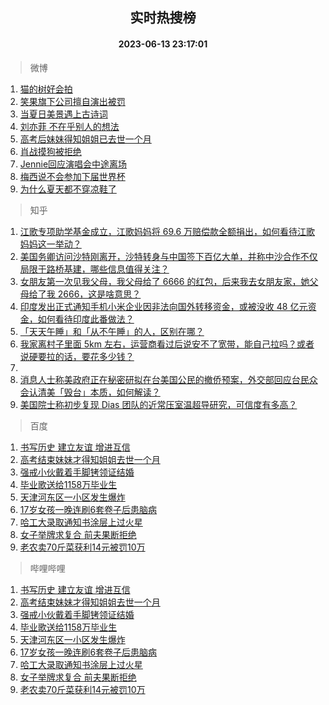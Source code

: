 <div align="center"><h2>实时热搜榜</h2><h4>2023-06-13 23:17:01</h4></div>

> 微博  

1. [猫的树好会拍](https://s.weibo.com/weibo?q=%E7%8C%AB%E7%9A%84%E6%A0%91%E5%A5%BD%E4%BC%9A%E6%8B%8D&t=31&band_rank=1&Refer=top)<br />
2. [笑果旗下公司擅自演出被罚](https://s.weibo.com/weibo?q=%23%E7%AC%91%E6%9E%9C%E6%97%97%E4%B8%8B%E5%85%AC%E5%8F%B8%E6%93%85%E8%87%AA%E6%BC%94%E5%87%BA%E8%A2%AB%E7%BD%9A%23&t=31&band_rank=2&Refer=top)<br />
3. [当夏日美景遇上古诗词](https://s.weibo.com/weibo?q=%23%E5%BD%93%E5%A4%8F%E6%97%A5%E7%BE%8E%E6%99%AF%E9%81%87%E4%B8%8A%E5%8F%A4%E8%AF%97%E8%AF%8D%23&t=31&band_rank=3&Refer=top)<br />
4. [刘亦菲 不在乎别人的想法](https://s.weibo.com/weibo?q=%E5%88%98%E4%BA%A6%E8%8F%B2%20%E4%B8%8D%E5%9C%A8%E4%B9%8E%E5%88%AB%E4%BA%BA%E7%9A%84%E6%83%B3%E6%B3%95&t=31&band_rank=4&Refer=top)<br />
5. [高考后妹妹得知姐姐已去世一个月](https://s.weibo.com/weibo?q=%23%E9%AB%98%E8%80%83%E5%90%8E%E5%A6%B9%E5%A6%B9%E5%BE%97%E7%9F%A5%E5%A7%90%E5%A7%90%E5%B7%B2%E5%8E%BB%E4%B8%96%E4%B8%80%E4%B8%AA%E6%9C%88%23&t=31&band_rank=5&Refer=top)<br />
6. [肖战摸狗被拒绝](https://s.weibo.com/weibo?q=%23%E8%82%96%E6%88%98%E6%91%B8%E7%8B%97%E8%A2%AB%E6%8B%92%E7%BB%9D%23&t=31&band_rank=6&Refer=top)<br />
7. [Jennie回应演唱会中途离场](https://s.weibo.com/weibo?q=%23Jennie%E5%9B%9E%E5%BA%94%E6%BC%94%E5%94%B1%E4%BC%9A%E4%B8%AD%E9%80%94%E7%A6%BB%E5%9C%BA%23&t=31&band_rank=7&Refer=top)<br />
8. [梅西说不会参加下届世界杯](https://s.weibo.com/weibo?q=%23%E6%A2%85%E8%A5%BF%E8%AF%B4%E4%B8%8D%E4%BC%9A%E5%8F%82%E5%8A%A0%E4%B8%8B%E5%B1%8A%E4%B8%96%E7%95%8C%E6%9D%AF%23&t=31&band_rank=8&Refer=top)<br />
9. [为什么夏天都不穿凉鞋了](https://s.weibo.com/weibo?q=%23%E4%B8%BA%E4%BB%80%E4%B9%88%E5%A4%8F%E5%A4%A9%E9%83%BD%E4%B8%8D%E7%A9%BF%E5%87%89%E9%9E%8B%E4%BA%86%23&t=31&band_rank=9&Refer=top)<br />

> 知乎  

1. [江歌专项助学基金成立，江歌妈妈将 69.6 万赔偿款全额捐出，如何看待江歌妈妈这一举动？](https://www.zhihu.com/question/606138539)<br />
2. [美国务卿访问沙特刚离开，沙特转身与中国签下百亿大单，并称中沙合作不仅局限于路桥基建，哪些信息值得关注？](https://www.zhihu.com/question/606359019)<br />
3. [女朋友第一次见我父母，我父母给了 6666 的红包，后来我去女朋友家，她父母给了我 2666，这是啥意思？](https://www.zhihu.com/question/606116935)<br />
4. [印度发出正式通知手机小米企业因非法向国外转移资金，或被没收 48 亿元资金，如何看待印度此番做法？](https://www.zhihu.com/question/606367251)<br />
5. [「天天午睡」和「从不午睡」的人，区别在哪？](https://www.zhihu.com/question/433139582)<br />
6. [我家离村子里面 5km 左右，运营商看过后说安不了宽带，能自己拉吗？或者说硬要拉的话，要花多少钱？](https://www.zhihu.com/question/597026273)<br />
7. []()<br />
8. [消息人士称美政府正在秘密研拟在台美国公民的撤侨预案，外交部回应台民众会认清美「毁台」本质，如何解读？](https://www.zhihu.com/question/606369471)<br />
9. [美国院士称初步复现 Dias 团队的近常压室温超导研究，可信度有多高？](https://www.zhihu.com/question/606341241)<br />

> 百度  

1. [书写历史 建立友谊 增进互信](https://www.baidu.com/s?wd=%E4%B9%A6%E5%86%99%E5%8E%86%E5%8F%B2+%E5%BB%BA%E7%AB%8B%E5%8F%8B%E8%B0%8A+%E5%A2%9E%E8%BF%9B%E4%BA%92%E4%BF%A1&sa=fyb_news&rsv_dl=fyb_news)<br />
2. [高考结束妹妹才得知姐姐去世一个月](https://www.baidu.com/s?wd=%E9%AB%98%E8%80%83%E7%BB%93%E6%9D%9F%E5%A6%B9%E5%A6%B9%E6%89%8D%E5%BE%97%E7%9F%A5%E5%A7%90%E5%A7%90%E5%8E%BB%E4%B8%96%E4%B8%80%E4%B8%AA%E6%9C%88&sa=fyb_news&rsv_dl=fyb_news)<br />
3. [强戒小伙戴着手脚铐领证结婚](https://www.baidu.com/s?wd=%E5%BC%BA%E6%88%92%E5%B0%8F%E4%BC%99%E6%88%B4%E7%9D%80%E6%89%8B%E8%84%9A%E9%93%90%E9%A2%86%E8%AF%81%E7%BB%93%E5%A9%9A&sa=fyb_news&rsv_dl=fyb_news)<br />
4. [毕业歌送给1158万毕业生](https://www.baidu.com/s?wd=%E6%AF%95%E4%B8%9A%E6%AD%8C%E9%80%81%E7%BB%991158%E4%B8%87%E6%AF%95%E4%B8%9A%E7%94%9F&sa=fyb_news&rsv_dl=fyb_news)<br />
5. [天津河东区一小区发生爆炸](https://www.baidu.com/s?wd=%E5%A4%A9%E6%B4%A5%E6%B2%B3%E4%B8%9C%E5%8C%BA%E4%B8%80%E5%B0%8F%E5%8C%BA%E5%8F%91%E7%94%9F%E7%88%86%E7%82%B8&sa=fyb_news&rsv_dl=fyb_news)<br />
6. [17岁女孩一晚连刷6套卷子后患脑病](https://www.baidu.com/s?wd=17%E5%B2%81%E5%A5%B3%E5%AD%A9%E4%B8%80%E6%99%9A%E8%BF%9E%E5%88%B76%E5%A5%97%E5%8D%B7%E5%AD%90%E5%90%8E%E6%82%A3%E8%84%91%E7%97%85&sa=fyb_news&rsv_dl=fyb_news)<br />
7. [哈工大录取通知书涂层上过火星](https://www.baidu.com/s?wd=%E5%93%88%E5%B7%A5%E5%A4%A7%E5%BD%95%E5%8F%96%E9%80%9A%E7%9F%A5%E4%B9%A6%E6%B6%82%E5%B1%82%E4%B8%8A%E8%BF%87%E7%81%AB%E6%98%9F&sa=fyb_news&rsv_dl=fyb_news)<br />
8. [女子举牌求复合 前夫果断拒绝](https://www.baidu.com/s?wd=%E5%A5%B3%E5%AD%90%E4%B8%BE%E7%89%8C%E6%B1%82%E5%A4%8D%E5%90%88+%E5%89%8D%E5%A4%AB%E6%9E%9C%E6%96%AD%E6%8B%92%E7%BB%9D&sa=fyb_news&rsv_dl=fyb_news)<br />
9. [老农卖70斤菜获利14元被罚10万](https://www.baidu.com/s?wd=%E8%80%81%E5%86%9C%E5%8D%9670%E6%96%A4%E8%8F%9C%E8%8E%B7%E5%88%A914%E5%85%83%E8%A2%AB%E7%BD%9A10%E4%B8%87&sa=fyb_news&rsv_dl=fyb_news)<br />

> 哔哩哔哩  

1. [书写历史 建立友谊 增进互信](https://www.baidu.com/s?wd=%E4%B9%A6%E5%86%99%E5%8E%86%E5%8F%B2+%E5%BB%BA%E7%AB%8B%E5%8F%8B%E8%B0%8A+%E5%A2%9E%E8%BF%9B%E4%BA%92%E4%BF%A1&sa=fyb_news&rsv_dl=fyb_news)<br />
2. [高考结束妹妹才得知姐姐去世一个月](https://www.baidu.com/s?wd=%E9%AB%98%E8%80%83%E7%BB%93%E6%9D%9F%E5%A6%B9%E5%A6%B9%E6%89%8D%E5%BE%97%E7%9F%A5%E5%A7%90%E5%A7%90%E5%8E%BB%E4%B8%96%E4%B8%80%E4%B8%AA%E6%9C%88&sa=fyb_news&rsv_dl=fyb_news)<br />
3. [强戒小伙戴着手脚铐领证结婚](https://www.baidu.com/s?wd=%E5%BC%BA%E6%88%92%E5%B0%8F%E4%BC%99%E6%88%B4%E7%9D%80%E6%89%8B%E8%84%9A%E9%93%90%E9%A2%86%E8%AF%81%E7%BB%93%E5%A9%9A&sa=fyb_news&rsv_dl=fyb_news)<br />
4. [毕业歌送给1158万毕业生](https://www.baidu.com/s?wd=%E6%AF%95%E4%B8%9A%E6%AD%8C%E9%80%81%E7%BB%991158%E4%B8%87%E6%AF%95%E4%B8%9A%E7%94%9F&sa=fyb_news&rsv_dl=fyb_news)<br />
5. [天津河东区一小区发生爆炸](https://www.baidu.com/s?wd=%E5%A4%A9%E6%B4%A5%E6%B2%B3%E4%B8%9C%E5%8C%BA%E4%B8%80%E5%B0%8F%E5%8C%BA%E5%8F%91%E7%94%9F%E7%88%86%E7%82%B8&sa=fyb_news&rsv_dl=fyb_news)<br />
6. [17岁女孩一晚连刷6套卷子后患脑病](https://www.baidu.com/s?wd=17%E5%B2%81%E5%A5%B3%E5%AD%A9%E4%B8%80%E6%99%9A%E8%BF%9E%E5%88%B76%E5%A5%97%E5%8D%B7%E5%AD%90%E5%90%8E%E6%82%A3%E8%84%91%E7%97%85&sa=fyb_news&rsv_dl=fyb_news)<br />
7. [哈工大录取通知书涂层上过火星](https://www.baidu.com/s?wd=%E5%93%88%E5%B7%A5%E5%A4%A7%E5%BD%95%E5%8F%96%E9%80%9A%E7%9F%A5%E4%B9%A6%E6%B6%82%E5%B1%82%E4%B8%8A%E8%BF%87%E7%81%AB%E6%98%9F&sa=fyb_news&rsv_dl=fyb_news)<br />
8. [女子举牌求复合 前夫果断拒绝](https://www.baidu.com/s?wd=%E5%A5%B3%E5%AD%90%E4%B8%BE%E7%89%8C%E6%B1%82%E5%A4%8D%E5%90%88+%E5%89%8D%E5%A4%AB%E6%9E%9C%E6%96%AD%E6%8B%92%E7%BB%9D&sa=fyb_news&rsv_dl=fyb_news)<br />
9. [老农卖70斤菜获利14元被罚10万](https://www.baidu.com/s?wd=%E8%80%81%E5%86%9C%E5%8D%9670%E6%96%A4%E8%8F%9C%E8%8E%B7%E5%88%A914%E5%85%83%E8%A2%AB%E7%BD%9A10%E4%B8%87&sa=fyb_news&rsv_dl=fyb_news)<br />
